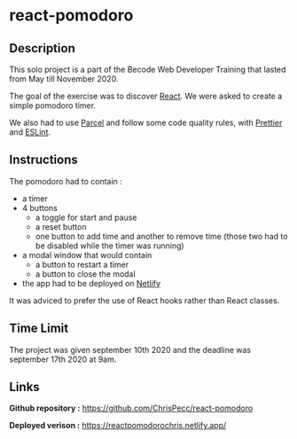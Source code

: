 # react-pomodoro

## Description

This solo project is a part of the Becode Web Developer Training that lasted from May till November 2020.

The goal of the exercise was to discover [React](https://reactjs.org/). We were asked to create a simple pomodoro timer. 

We also had to use [Parcel](https://parceljs.org/) and follow some code quality rules, with [Prettier](https://prettier.io/) and [ESLint](https://eslint.org/).

## Instructions

The pomodoro had to contain :
* a timer
* 4 buttons 
    * a toggle for start and pause
    * a reset button 
    * one button to add time and another to remove time (those two had to be disabled while the timer was running)
* a modal window that would contain
    * a button to restart a timer
    * a button to close the modal
* the app had to be deployed on [Netlify](https://www.netlify.com/)

It was adviced to prefer the use of React hooks rather than React classes.

## Time Limit

The project was given september 10th 2020 and the deadline was september 17th 2020 at 9am.

## Links

__Github repository :__ https://github.com/ChrisPecc/react-pomodoro

__Deployed verison :__ https://reactpomodorochris.netlify.app/